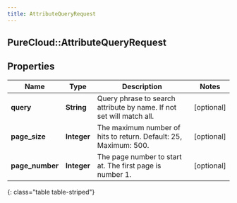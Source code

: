 ```yaml
---
title: AttributeQueryRequest
---
```

## PureCloud::AttributeQueryRequest

## Properties

|Name | Type | Description | Notes|
|------------ | ------------- | ------------- | -------------|
| **query** | **String** | Query phrase to search attribute by name. If not set will match all. | [optional] |
| **page_size** | **Integer** | The maximum number of hits to return. Default: 25, Maximum: 500. | [optional] |
| **page_number** | **Integer** | The page number to start at. The first page is number 1. | [optional] |
{: class="table table-striped"}


